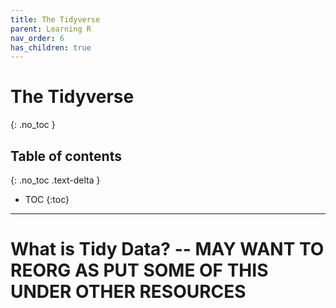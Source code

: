 ```yaml
---
title: The Tidyverse
parent: Learning R
nav_order: 6
has_children: true
---
```


# The Tidyverse
{: .no_toc }


## Table of contents
{: .no_toc .text-delta }

- TOC
{:toc}

---

# What is Tidy Data? -- MAY WANT TO REORG AS PUT SOME OF THIS UNDER OTHER RESOURCES
